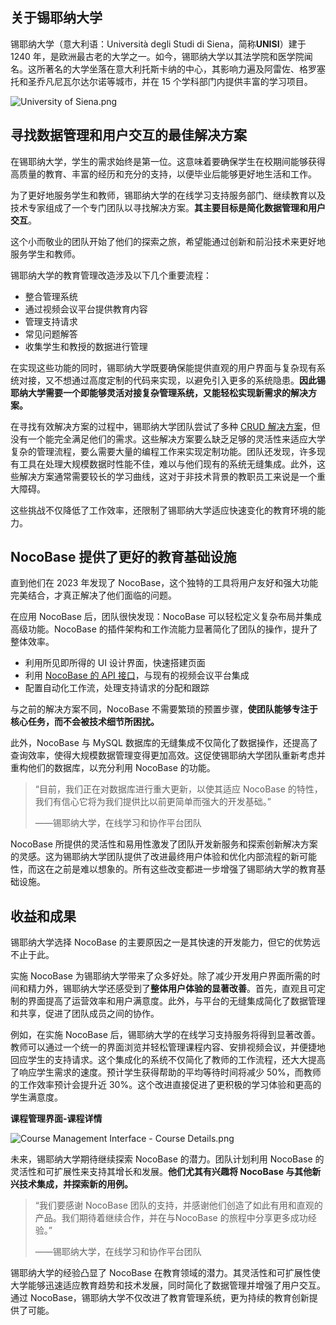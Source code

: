 ## **关于锡耶纳大学**

锡耶纳大学（意大利语：Università degli Studi di Siena，简称**UNISI**）建于 1240 年，是欧洲最古老的大学之一。如今，锡耶纳大学以其法学院和医学院闻名。这所著名的大学坐落在意大利托斯卡纳的中心，其影响力遍及阿雷佐、格罗塞托和圣乔凡尼瓦尔达尔诺等城市，并在 15 个学科部门内提供丰富的学习项目。

![University of Siena.png](https://static-docs.nocobase.com/a1d3093407c4deb88c410c8938c7e86a.png)

## **寻找数据管理和用户交互的最佳解决方案**

在锡耶纳大学，学生的需求始终是第一位。这意味着要确保学生在校期间能够获得高质量的教育、丰富的经历和充分的支持，以便毕业后能够更好地生活和工作。

为了更好地服务学生和教师，锡耶纳大学的在线学习支持服务部门、继续教育以及技术专家组成了一个专门团队以寻找解决方案。**其主要目标是简化数据管理和用户交互**。

这个小而敬业的团队开始了他们的探索之旅，希望能通过创新和前沿技术来更好地服务学生和教师。

锡耶纳大学的教育管理改造涉及以下几个重要流程：

* 整合管理系统
* 通过视频会议平台提供教育内容
* 管理支持请求
* 常见问题解答
* 收集学生和教授的数据进行管理

在实现这些功能的同时，锡耶纳大学既要确保能提供直观的用户界面与复杂现有系统对接，又不想通过高度定制的代码来实现，以避免引入更多的系统隐患。**因此锡耶纳大学需要一个即能够灵活对接复杂管理系统，又能轻松实现新需求的解决方案。**

在寻找有效解决方案的过程中，锡耶纳大学团队尝试了多种 [CRUD 解决方案](https://www.nocobase.com/cn/blog/how-to-build-efficient-crud-apps)，但没有一个能完全满足他们的需求。这些解决方案要么缺乏足够的灵活性来适应大学复杂的管理流程，要么需要大量的编程工作来实现定制功能。团队还发现，许多现有工具在处理大规模数据时性能不佳，难以与他们现有的系统无缝集成。此外，这些解决方案通常需要较长的学习曲线，这对于非技术背景的教职员工来说是一个重大障碍。

这些挑战不仅降低了工作效率，还限制了锡耶纳大学适应快速变化的教育环境的能力。

## **NocoBase 提供了更好的教育基础设施**

直到他们在 2023 年发现了 NocoBase，这个独特的工具将用户友好和强大功能完美结合，才真正解决了他们面临的问题。

在应用 NocoBase 后，团队很快发现：NocoBase 可以轻松定义复杂布局并集成高级功能。NocoBase 的插件架构和工作流能力显著简化了团队的操作，提升了整体效率。

* 利用所见即所得的 UI 设计界面，快速搭建页面
* 利用 [NocoBase 的 API 接口](https://docs-cn.nocobase.com/api)，与现有的视频会议平台集成
* 配置自动化工作流，处理支持请求的分配和跟踪

与之前的解决方案不同，NocoBase 不需要繁琐的预置步骤，**使团队能够专注于核心任务，而不会被技术细节所困扰。**

此外，NocoBase 与 MySQL 数据库的无缝集成不仅简化了数据操作，还提高了查询效率，使得大规模数据管理变得更加高效。这促使锡耶纳大学团队重新考虑并重构他们的数据库，以充分利用 NocoBase 的功能。

> “目前，我们正在对数据库进行重大更新，以使其适应 NocoBase 的特性，我们有信心它将为我们提供比以前更简单而强大的开发基础。”
>
> ——锡耶纳大学，在线学习和协作平台团队

NocoBase 所提供的灵活性和易用性激发了团队开发新服务和探索创新解决方案的灵感。这为锡耶纳大学团队提供了改进最终用户体验和优化内部流程的新可能性，而这在之前是难以想象的。所有这些改变都进一步增强了锡耶纳大学的教育基础设施。

## **收益和成果**

锡耶纳大学选择 NocoBase 的主要原因之一是其快速的开发能力，但它的优势远不止于此。

实施 NocoBase 为锡耶纳大学带来了众多好处。除了减少开发用户界面所需的时间和精力外，锡耶纳大学还感受到了**整体用户体验的显著改善**。首先，直观且可定制的界面提高了运营效率和用户满意度。此外，与平台的无缝集成简化了数据管理和共享，促进了团队成员之间的协作。

例如，在实施 NocoBase 后，锡耶纳大学的在线学习支持服务将得到显著改善。教师可以通过一个统一的界面浏览并轻松管理课程内容、安排视频会议，并便捷地回应学生的支持请求。这个集成化的系统不仅简化了教师的工作流程，还大大提高了响应学生需求的速度。预计学生获得帮助的平均等待时间将减少 50%，而教师的工作效率预计会提升近 30%。这个改进直接促进了更积极的学习体验和更高的学生满意度。

**课程管理界面-课程详情**

![Course Management Interface - Course Details.png](https://static-docs.nocobase.com/43231bd3557c7714bebeee1a480af54b.png)

未来，锡耶纳大学期待继续探索 NocoBase 的潜力。团队计划利用 NocoBase 的灵活性和可扩展性来支持其增长和发展。**他们尤其有兴趣将 NocoBase 与其他新兴技术集成，并探索新的用例。**

> “我们要感谢 NocoBase 团队的支持，并感谢他们创造了如此有用和直观的产品。我们期待着继续合作，并在与NocoBase 的旅程中分享更多成功经验。”
>
> ——锡耶纳大学，在线学习和协作平台团队

锡耶纳大学的经验凸显了 NocoBase 在教育领域的潜力。其灵活性和可扩展性使大学能够迅速适应教育趋势和技术发展，同时简化了数据管理并增强了用户交互。通过 NocoBase，锡耶纳大学不仅改进了教育管理系统，更为持续的教育创新提供了可能。
